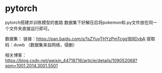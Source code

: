 # pytorch
pytorch搭建并训练模型的套路
数据集下好解压后将pokemon和.py文件放在同一个文件夹直接运行即可。

数据集：
链接：https://pan.baidu.com/s/1sZYuyTHYzPmTcgg1B9DvbA 提取码：duwb （数据集来自网络，侵删）

相关博客：
https://blog.csdn.net/weixin_44718716/article/details/109052068?spm=1001.2014.3001.5501
